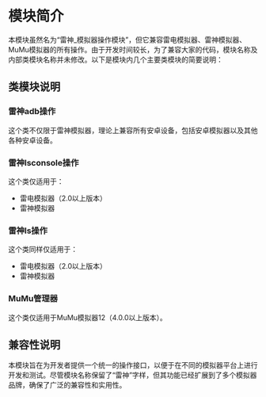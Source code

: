 # 模块简介

本模块虽然名为“雷神_模拟器操作模块”，但它兼容雷电模拟器、雷神模拟器、MuMu模拟器的所有操作。由于开发时间较长，为了兼容大家的代码，模块名称及内部类模块名称并未修改。以下是模块内几个主要类模块的简要说明：

## 类模块说明

### 雷神adb操作
这个类不仅限于雷神模拟器，理论上兼容所有安卓设备，包括安卓模拟器以及其他各种安卓设备。

### 雷神lsconsole操作
这个类仅适用于：
- 雷电模拟器（2.0以上版本）
- 雷神模拟器

### 雷神ls操作
这个类同样仅适用于：
- 雷电模拟器（2.0以上版本）
- 雷神模拟器

### MuMu管理器
这个类仅适用于MuMu模拟器12（4.0.0以上版本）。

## 兼容性说明
本模块旨在为开发者提供一个统一的操作接口，以便于在不同的模拟器平台上进行开发和测试。尽管模块名称保留了“雷神”字样，但其功能已经扩展到了多个模拟器品牌，确保了广泛的兼容性和实用性。